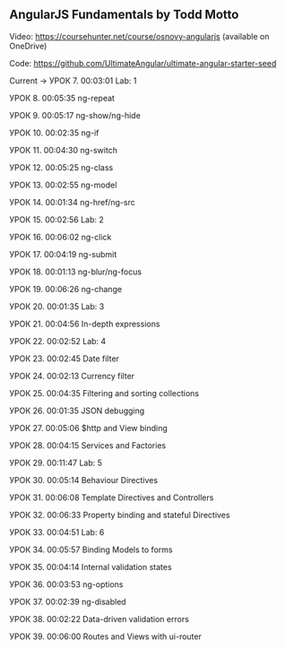 ## AngularJS Fundamentals by Todd Motto

Video: https://coursehunter.net/course/osnovy-angularjs (available on OneDrive)

Code: https://github.com/UltimateAngular/ultimate-angular-starter-seed

Current -> УРОК 7.
00:03:01
Lab: 1

УРОК 8.
00:05:35
ng-repeat

УРОК 9.
00:05:17
ng-show/ng-hide

УРОК 10.
00:02:35
ng-if

УРОК 11.
00:04:30
ng-switch

УРОК 12.
00:05:25
ng-class

УРОК 13.
00:02:55
ng-model

УРОК 14.
00:01:34
ng-href/ng-src

УРОК 15.
00:02:56
Lab: 2

УРОК 16.
00:06:02
ng-click

УРОК 17.
00:04:19
ng-submit

УРОК 18.
00:01:13
ng-blur/ng-focus

УРОК 19.
00:06:26
ng-change

УРОК 20.
00:01:35
Lab: 3

УРОК 21.
00:04:56
In-depth expressions

УРОК 22.
00:02:52
Lab: 4

УРОК 23.
00:02:45
Date filter

УРОК 24.
00:02:13
Currency filter

УРОК 25.
00:04:35
Filtering and sorting collections

УРОК 26.
00:01:35
JSON debugging

УРОК 27.
00:05:06
$http and View binding

УРОК 28.
00:04:15
Services and Factories

УРОК 29.
00:11:47
Lab: 5

УРОК 30.
00:05:14
Behaviour Directives

УРОК 31.
00:06:08
Template Directives and Controllers

УРОК 32.
00:06:33
Property binding and stateful Directives

УРОК 33.
00:04:51
Lab: 6

УРОК 34.
00:05:57
Binding Models to forms

УРОК 35.
00:04:14
Internal validation states

УРОК 36.
00:03:53
ng-options

УРОК 37.
00:02:39
ng-disabled

УРОК 38.
00:02:22
Data-driven validation errors

УРОК 39.
00:06:00
Routes and Views with ui-router
